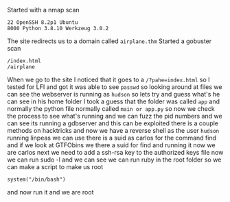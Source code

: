Started with a nmap scan 
```
22 OpenSSH 8.2p1 Ubuntu
8000 Python 3.8.10 Werkzeug 3.0.2
```
The site redirects us to a domain called `airplane.thm` 
Started a gobuster scan 
```
/index.html
/airplane
```
When we go to the site I noticed that it goes to a `/?pahe=index.html` so I tested for LFI and got it was able to see `passwd` so looking around at files we can see the webserver is running as `hudson` so lets try and guess what's he can see in his home folder I took a guess that the folder was called `app` and normally the python file normally called `main or app.py` so now we check the process to see what's running and we can fuzz the pid numbers and we can see its running a gdbserver and this can be exploited there is a couple methods on hacktricks and now we have a reverse shell as the user `hudson` running linpeas we can use there is a suid as carlos for the command find and if we look at GTFObins we there a suid for find and running it now we are carlos next we need to add a ssh-rsa key to the authorized keys file now we can run sudo -l and we can see we can run ruby in the root folder so we can make a script to make us root
```
system("/bin/bash")
```
and now run it and we are root